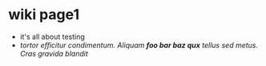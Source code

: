 # wiki page1
- it's all about testing
- _tortor efficitur condimentum. Aliquam **foo bar baz qux** tellus sed metus. Cras gravida blandit_